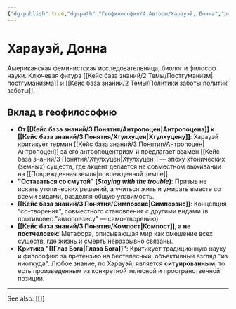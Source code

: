 ```yaml
---
{"dg-publish":true,"dg-path":"Геофилософия/4 Авторы/Харауэй, Донна","permalink":"/geofilosofiya/4-avtory/harauej-donna/"}
---
```


# Харауэй, Донна

Американская феминистская исследовательница, биолог и философ науки. Ключевая фигура [[Кейс база знаний/2 Темы/Постгуманизм\|постгуманизма]] и [[Кейс база знаний/2 Темы/Политики заботы\|политик заботы]].

## Вклад в геофилософию
- **От [[Кейс база знаний/3 Понятия/Антропоцен\|Антропоцена]] к [[Кейс база знаний/3 Понятия/Хтулхуцен\|Хтулхуцену]]**: Харауэй критикует термин [[Кейс база знаний/3 Понятия/Антропоцен\|Антропоцен]] за его антропоцентризм и предлагает взамен [[Кейс база знаний/3 Понятия/Хтулхуцен\|Хтулхуцен]] — эпоху хтонических (земных) существ, где акцент делается на совместном выживании на [[Поврежденная земля\|поврежденной земле]].
- **"Оставаться со смутой" (*Staying with the trouble*)**: Призыв не искать утопических решений, а учиться жить и умирать вместе со всеми видами, разделяя общую уязвимость.
- **[[Кейс база знаний/3 Понятия/Симпоэзис\|Симпоэзис]]**: Концепция "со-творения", совместного становления с другими видами (в противовес "автопоэзису" — само-творению).
- **[[Кейс база знаний/3 Понятия/Компост\|Компост]], а не постчеловек**: Метафора, описывающая мир как смешение всех существ, где жизнь и смерть неразрывно связаны.
- **Критика "[[Глаз Бога\|Глаза Бога]]"**: Критикует традиционную науку и философию за претензию на бестелесный, объективный взгляд "из ниоткуда". Любое знание, по Харауэй, является **ситуированным**, то есть произведенным из конкретной телесной и пространственной позиции.






---
See also:
[[]]
